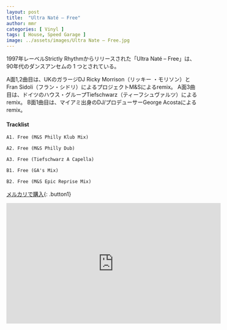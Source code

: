 ```yaml
---
layout: post
title:  "Ultra Naté – Free"
author: mmr
categories: [ Vinyl ]
tags: [ House, Speed Garage ]
image: ../assets/images/Ultra Nate – Free.jpg
---
```


1997年レーベルStrictly Rhythmからリリースされた「Ultra Naté – Free」は、90年代のダンスアンセムの 1 つとされている。

A面1,2曲目は、UKのガラージDJ Ricky Morrison（リッキー ・モリソン）と Fran Sidoli（フラン・シドリ）によるプロジェクトM&Sによるremix。
A面3曲目は、ドイツのハウス・グループTiefschwarz（ティーフシュヴァルツ）によるremix。
B面1曲目は、マイアミ出身のDJ/プロデューサーGeorge Acostaによるremix。

#### Tracklist
```md
A1. Free (M&S Philly Klub Mix)

A2. Free (M&S Philly Dub)

A3. Free (Tiefschwarz A Capella)

B1. Free (GA's Mix)

B2. Free (M&S Epic Reprise Mix)
```

[メルカリで購入](https://jp.mercari.com/item/m11492188360?afid=6142608987){: .button1}

<iframe width="560" height="315" src="https://www.youtube.com/embed/JgRBkjgXHro?si=c26ChI7vGaIQqXFJ" title="YouTube video player" frameborder="0" allow="accelerometer; autoplay; clipboard-write; encrypted-media; gyroscope; picture-in-picture; web-share" referrerpolicy="strict-origin-when-cross-origin" allowfullscreen></iframe>